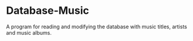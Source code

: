 # Database-Music

A program for reading and modifying the database with music titles, artists and music albums.
